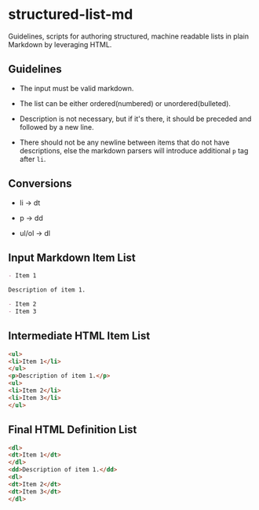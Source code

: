 # structured-list-md

Guidelines, scripts for authoring structured, machine readable lists in plain Markdown by leveraging HTML.

## Guidelines


- The input must be valid markdown.

- The list can be either ordered(numbered) or unordered(bulleted). 

- Description is not necessary, but if it's there, it should be preceded and followed by a new line. 

- There should not be any newline  between items that do not have descriptions, else the markdown parsers will introduce additional `p` tag after `li`.


## Conversions

- li -> dt

- p -> dd

- ul/ol -> dl


## Input Markdown Item List

```md
- Item 1

Description of item 1. 

- Item 2
- Item 3
```

## Intermediate HTML Item List

```html
<ul>
<li>Item 1</li>
</ul>
<p>Description of item 1.</p>
<ul>
<li>Item 2</li>
<li>Item 3</li>
</ul>
```

## Final HTML Definition List

```html
<dl>
<dt>Item 1</dt>
</dl>
<dd>Description of item 1.</dd>
<dl>
<dt>Item 2</dt>
<dt>Item 3</dt>
</dl>
```
